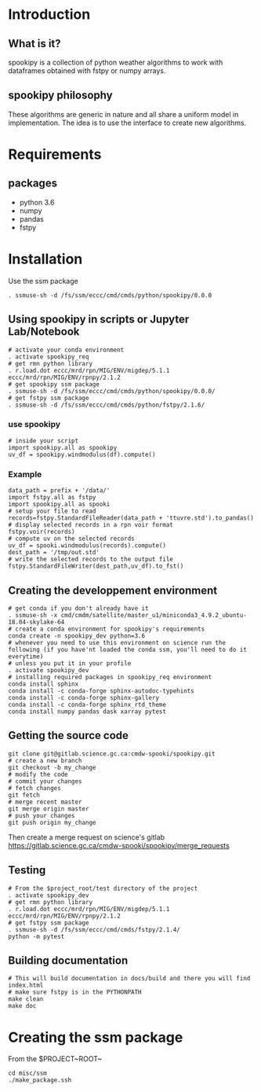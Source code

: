 # Introduction

## What is it?

spookipy is a collection of python weather algorithms to work with
dataframes obtained with fstpy or numpy arrays.

## spookipy philosophy

These algorithms are generic in nature and all share a uniform model in
implementation. The idea is to use the interface to create new
algorithms.

# Requirements

## packages

-   python 3.6
-   numpy
-   pandas
-   fstpy

# Installation

Use the ssm package

    . ssmuse-sh -d /fs/ssm/eccc/cmd/cmds/python/spookipy/0.0.0

## Using spookipy in scripts or Jupyter Lab/Notebook

``` {.bash}
# activate your conda environment
. activate spookipy_req
# get rmn python library
. r.load.dot eccc/mrd/rpn/MIG/ENV/migdep/5.1.1 eccc/mrd/rpn/MIG/ENV/rpnpy/2.1.2
# get spookipy ssm package
. ssmuse-sh -d /fs/ssm/eccc/cmd/cmds/python/spookipy/0.0.0/
# get fstpy ssm package
. ssmuse-sh -d /fs/ssm/eccc/cmd/cmds/python/fstpy/2.1.6/
```

### use spookipy

``` {.python}
# inside your script
import spookipy.all as spookipy
uv_df = spookipy.windmodulus(df).compute()
```

### Example

``` {.python}
data_path = prefix + '/data/'
import fstpy.all as fstpy
import spookipy.all as spooki
# setup your file to read
records=fstpy.StandardFileReader(data_path + 'ttuvre.std').to_pandas()
# display selected records in a rpn voir format
fstpy.voir(records)
# compute uv on the selected records
uv_df = spooki.windmodulus(records).compute()
dest_path = '/tmp/out.std'
# write the selected records to the output file
fstpy.StandardFileWriter(dest_path,uv_df).to_fst()
```

## Creating the developpement environment

``` {.bash}
# get conda if you don't already have it  
. ssmuse-sh -x cmd/cmdm/satellite/master_u1/miniconda3_4.9.2_ubuntu-18.04-skylake-64   
# create a conda environment for spookipy's requirements   
conda create -n spookipy_dev python=3.6   
# whenever you need to use this environment on science run the following (if you have'nt loaded the conda ssm, you'll need to do it everytime)
# unless you put it in your profile
. activate spookipy_dev   
# installing required packages in spookipy_req environment  
conda install sphinx
conda install -c conda-forge sphinx-autodoc-typehints
conda install -c conda-forge sphinx-gallery
conda install -c conda-forge sphinx_rtd_theme
conda install numpy pandas dask xarray pytest
```

## Getting the source code

``` {.bash}
git clone git@gitlab.science.gc.ca:cmdw-spooki/spookipy.git
# create a new branch
git checkout -b my_change
# modify the code
# commit your changes
# fetch changes
git fetch
# merge recent master
git merge origin master
# push your changes
git push origin my_change
```

Then create a merge request on science\'s gitlab
<https://gitlab.science.gc.ca/cmdw-spooki/spookipy/merge_requests>

## Testing

``` {.bash}
# From the $project_root/test directory of the project
. activate spookipy_dev    
# get rmn python library      
. r.load.dot eccc/mrd/rpn/MIG/ENV/migdep/5.1.1 eccc/mrd/rpn/MIG/ENV/rpnpy/2.1.2    
# get fstpy ssm package
. ssmuse-sh -d /fs/ssm/eccc/cmd/cmds/fstpy/2.1.4/ 
python -m pytest  
```

## Building documentation

``` {.bash}
# This will build documentation in docs/build and there you will find index.html 
# make sure fstpy is in the PYTHONPATH
make clean    
make doc
```

# Creating the ssm package

From the \$PROJECT~ROOT~

    cd misc/ssm
    ./make_package.ssh

